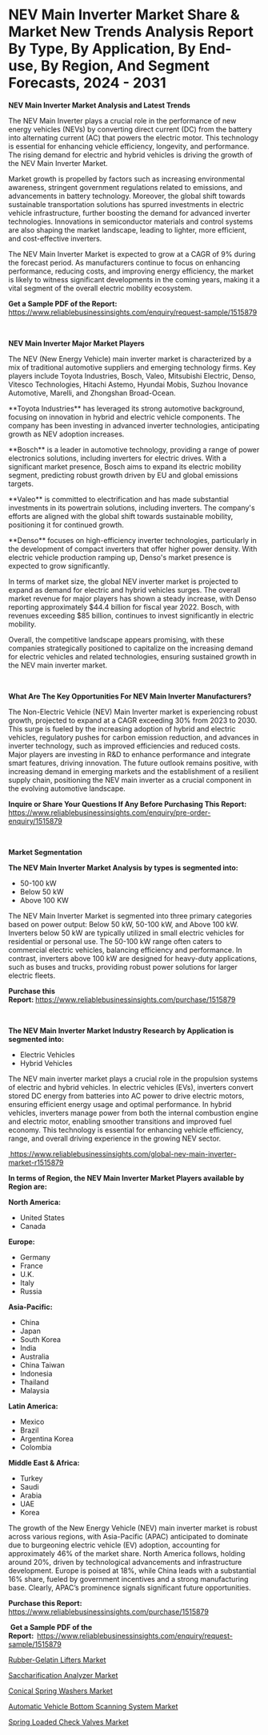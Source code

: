 <p><h1>NEV Main Inverter Market Share & Market New Trends Analysis Report By Type, By Application, By End-use, By Region, And Segment Forecasts, 2024 - 2031</h1></p><p><strong>NEV Main Inverter Market Analysis and Latest Trends</strong></p>
<p><p>The NEV Main Inverter plays a crucial role in the performance of new energy vehicles (NEVs) by converting direct current (DC) from the battery into alternating current (AC) that powers the electric motor. This technology is essential for enhancing vehicle efficiency, longevity, and performance. The rising demand for electric and hybrid vehicles is driving the growth of the NEV Main Inverter Market.</p><p>Market growth is propelled by factors such as increasing environmental awareness, stringent government regulations related to emissions, and advancements in battery technology. Moreover, the global shift towards sustainable transportation solutions has spurred investments in electric vehicle infrastructure, further boosting the demand for advanced inverter technologies. Innovations in semiconductor materials and control systems are also shaping the market landscape, leading to lighter, more efficient, and cost-effective inverters.</p><p>The NEV Main Inverter Market is expected to grow at a CAGR of 9% during the forecast period. As manufacturers continue to focus on enhancing performance, reducing costs, and improving energy efficiency, the market is likely to witness significant developments in the coming years, making it a vital segment of the overall electric mobility ecosystem.</p></p>
<p><strong>Get a Sample PDF of the Report:&nbsp;</strong> <a href="https://www.reliablebusinessinsights.com/enquiry/request-sample/1515879?utm_campaign=60&utm_medium=2&utm_source=Github&utm_content=ia&utm_term=27102024&utm_id=nev-main-inverter">https://www.reliablebusinessinsights.com/enquiry/request-sample/1515879</a></p>
<p>&nbsp;</p>
<p><strong>NEV Main Inverter Major Market Players</strong></p>
<p><p>The NEV (New Energy Vehicle) main inverter market is characterized by a mix of traditional automotive suppliers and emerging technology firms. Key players include Toyota Industries, Bosch, Valeo, Mitsubishi Electric, Denso, Vitesco Technologies, Hitachi Astemo, Hyundai Mobis, Suzhou Inovance Automotive, Marelli, and Zhongshan Broad-Ocean.</p><p>**Toyota Industries** has leveraged its strong automotive background, focusing on innovation in hybrid and electric vehicle components. The company has been investing in advanced inverter technologies, anticipating growth as NEV adoption increases.</p><p>**Bosch** is a leader in automotive technology, providing a range of power electronics solutions, including inverters for electric drives. With a significant market presence, Bosch aims to expand its electric mobility segment, predicting robust growth driven by EU and global emissions targets.</p><p>**Valeo** is committed to electrification and has made substantial investments in its powertrain solutions, including inverters. The company's efforts are aligned with the global shift towards sustainable mobility, positioning it for continued growth.</p><p>**Denso** focuses on high-efficiency inverter technologies, particularly in the development of compact inverters that offer higher power density. With electric vehicle production ramping up, Denso's market presence is expected to grow significantly.</p><p>In terms of market size, the global NEV inverter market is projected to expand as demand for electric and hybrid vehicles surges. The overall market revenue for major players has shown a steady increase, with Denso reporting approximately $44.4 billion for fiscal year 2022. Bosch, with revenues exceeding $85 billion, continues to invest significantly in electric mobility.</p><p>Overall, the competitive landscape appears promising, with these companies strategically positioned to capitalize on the increasing demand for electric vehicles and related technologies, ensuring sustained growth in the NEV main inverter market.</p></p>
<p>&nbsp;</p>
<p><strong>What Are The Key Opportunities For NEV Main Inverter Manufacturers?</strong></p>
<p><p>The Non-Electric Vehicle (NEV) Main Inverter market is experiencing robust growth, projected to expand at a CAGR exceeding 30% from 2023 to 2030. This surge is fueled by the increasing adoption of hybrid and electric vehicles, regulatory pushes for carbon emission reduction, and advances in inverter technology, such as improved efficiencies and reduced costs. Major players are investing in R&D to enhance performance and integrate smart features, driving innovation. The future outlook remains positive, with increasing demand in emerging markets and the establishment of a resilient supply chain, positioning the NEV main inverter as a crucial component in the evolving automotive landscape.</p></p>
<p><strong>Inquire or Share Your Questions If Any Before Purchasing This Report:</strong> <a href="https://www.reliablebusinessinsights.com/enquiry/pre-order-enquiry/1515879?utm_campaign=60&utm_medium=2&utm_source=Github&utm_content=ia&utm_term=27102024&utm_id=nev-main-inverter">https://www.reliablebusinessinsights.com/enquiry/pre-order-enquiry/1515879</a></p>
<p>&nbsp;</p>
<p><strong>Market Segmentation</strong></p>
<p><strong>The NEV Main Inverter Market Analysis by types is segmented into:</strong></p>
<p><ul><li>50-100 kW</li><li>Below 50 kW</li><li>Above 100 KW</li></ul></p>
<p><p>The NEV Main Inverter Market is segmented into three primary categories based on power output: Below 50 kW, 50-100 kW, and Above 100 kW. Inverters below 50 kW are typically utilized in small electric vehicles for residential or personal use. The 50-100 kW range often caters to commercial electric vehicles, balancing efficiency and performance. In contrast, inverters above 100 kW are designed for heavy-duty applications, such as buses and trucks, providing robust power solutions for larger electric fleets.</p></p>
<p><strong>Purchase this Report:&nbsp;</strong><a href="https://www.reliablebusinessinsights.com/purchase/1515879?utm_campaign=60&utm_medium=2&utm_source=Github&utm_content=ia&utm_term=27102024&utm_id=nev-main-inverter">https://www.reliablebusinessinsights.com/purchase/1515879</a></p>
<p>&nbsp;</p>
<p><strong>The NEV Main Inverter Market Industry Research by Application is segmented into:</strong></p>
<p><ul><li>Electric Vehicles</li><li>Hybrid Vehicles</li></ul></p>
<p><p>The NEV main inverter market plays a crucial role in the propulsion systems of electric and hybrid vehicles. In electric vehicles (EVs), inverters convert stored DC energy from batteries into AC power to drive electric motors, ensuring efficient energy usage and optimal performance. In hybrid vehicles, inverters manage power from both the internal combustion engine and electric motor, enabling smoother transitions and improved fuel economy. This technology is essential for enhancing vehicle efficiency, range, and overall driving experience in the growing NEV sector.</p></p>
<p><a href="https://www.reliablebusinessinsights.com/global-nev-main-inverter-market-r1515879?utm_campaign=60&utm_medium=2&utm_source=Github&utm_content=ia&utm_term=27102024&utm_id=nev-main-inverter">&nbsp;https://www.reliablebusinessinsights.com/global-nev-main-inverter-market-r1515879</a></p>
<p><strong>In terms of Region, the NEV Main Inverter Market Players available by Region are:</strong></p>
<p>
    <p> <strong> North America: </strong>
        <ul>
            <li>United States</li>
            <li>Canada</li>
        </ul>
        </p> 
    <p> <strong> Europe: </strong>
        <ul>
            <li>Germany</li>
            <li>France</li>
            <li>U.K.</li>
            <li>Italy</li>
            <li>Russia</li>
        </ul>
        </p> 
    <p> <strong> Asia-Pacific: </strong>
        <ul>
            <li>China</li>
            <li>Japan</li>
            <li>South Korea</li>
            <li>India</li>
            <li>Australia</li>
            <li>China Taiwan</li>
            <li>Indonesia</li>
            <li>Thailand</li>
            <li>Malaysia</li>
        </ul>
        </p> 
    <p> <strong> Latin America: </strong>
        <ul>
            <li>Mexico</li>
            <li>Brazil</li>
            <li>Argentina Korea</li>
            <li>Colombia</li>
        </ul>
        </p> 
    <p> <strong> Middle East & Africa: </strong>
        <ul>
            <li>Turkey</li>
            <li>Saudi</li>
            <li>Arabia</li>
            <li>UAE</li>
            <li>Korea</li>
        </ul>
    </p>
    </p>
<p><p>The growth of the New Energy Vehicle (NEV) main inverter market is robust across various regions, with Asia-Pacific (APAC) anticipated to dominate due to burgeoning electric vehicle (EV) adoption, accounting for approximately 46% of the market share. North America follows, holding around 20%, driven by technological advancements and infrastructure development. Europe is poised at 18%, while China leads with a substantial 16% share, fueled by government incentives and a strong manufacturing base. Clearly, APAC’s prominence signals significant future opportunities.</p></p>
<p><strong>Purchase this Report: </strong><a href="https://www.reliablebusinessinsights.com/purchase/1515879?utm_campaign=60&utm_medium=2&utm_source=Github&utm_content=ia&utm_term=27102024&utm_id=nev-main-inverter">https://www.reliablebusinessinsights.com/purchase/1515879</a></p>
<p>&nbsp;<strong>Get a Sample PDF of the Report:&nbsp;&nbsp;</strong><a href="https://www.reliablebusinessinsights.com/enquiry/request-sample/1515879?utm_campaign=60&utm_medium=2&utm_source=Github&utm_content=ia&utm_term=27102024&utm_id=nev-main-inverter">https://www.reliablebusinessinsights.com/enquiry/request-sample/1515879</a></p>
<p><strong></strong></p>
<p><p><a href="https://issuu.com/reportprime-2/docs/rubber-gelatin-lifters-market-size-_1165e901db9ac4?utm_campaign=60&utm_medium=2&utm_source=Github&utm_content=ia&utm_term=27102024&utm_id=nev-main-inverter">Rubber-Gelatin Lifters Market</a></p><p><a href="https://issuu.com/reportprime-2/docs/saccharification-analyzer-market-si_5a40a7599c4b38?utm_campaign=60&utm_medium=2&utm_source=Github&utm_content=ia&utm_term=27102024&utm_id=nev-main-inverter">Saccharification Analyzer Market</a></p><p><a href="https://www.linkedin.com/pulse/conical-spring-washers-market-investigation-industry-evolution-5rypf?utm_campaign=60&utm_medium=2&utm_source=Github&utm_content=ia&utm_term=27102024&utm_id=nev-main-inverter">Conical Spring Washers Market</a></p><p><a href="https://github.com/liz10hnbracht/Market-Research-Report-List-1/blob/main/automatic-vehicle-bottom-scanning-system-market.md?utm_campaign=60&utm_medium=2&utm_source=Github&utm_content=ia&utm_term=27102024&utm_id=nev-main-inverter">Automatic Vehicle Bottom Scanning System Market</a></p><p><a href="https://www.linkedin.com/pulse/comprehensive-spring-loaded-check-valves-market-report-segmentation-ibnyf?utm_campaign=60&utm_medium=2&utm_source=Github&utm_content=ia&utm_term=27102024&utm_id=nev-main-inverter">Spring Loaded Check Valves Market</a></p></p>